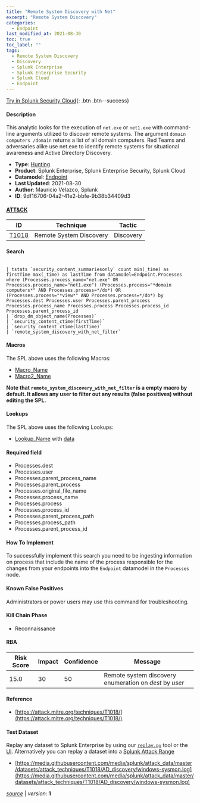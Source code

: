 ```yaml
---
title: "Remote System Discovery with Net"
excerpt: "Remote System Discovery"
categories:
  - Endpoint
last_modified_at: 2021-08-30
toc: true
toc_label: ""
tags:
  - Remote System Discovery
  - Discovery
  - Splunk Enterprise
  - Splunk Enterprise Security
  - Splunk Cloud
  - Endpoint
---
```




[Try in Splunk Security Cloud](https://www.splunk.com/en_us/cyber-security.html){: .btn .btn--success}

#### Description

This analytic looks for the execution of `net.exe` or `net1.exe` with command-line arguments utilized to discover remote systems. The argument `domain computers /domain` returns a list of all domain computers. Red Teams and adversaries alike use net.exe to identify remote systems for situational awareness and Active Directory Discovery.

- **Type**: [Hunting](https://github.com/splunk/security_content/wiki/Detection-Analytic-Types)
- **Product**: Splunk Enterprise, Splunk Enterprise Security, Splunk Cloud
- **Datamodel**: [Endpoint](https://docs.splunk.com/Documentation/CIM/latest/User/Endpoint)
- **Last Updated**: 2021-08-30
- **Author**: Mauricio Velazco, Splunk
- **ID**: 9df16706-04a2-41e2-bbfe-9b38b34409d3


#### [ATT&CK](https://attack.mitre.org/)

| ID             | Technique      |  Tactic           |
| -------------- | -------------- |------------------ |
| [T1018](https://attack.mitre.org/techniques/T1018/) | Remote System Discovery | Discovery |

#### Search

```

| tstats `security_content_summariesonly` count min(_time) as firstTime max(_time) as lastTime from datamodel=Endpoint.Processes where (Processes.process_name="net.exe" OR Processes.process_name="net1.exe") (Processes.process="*domain computers*" AND Processes.process=*/do*) OR (Processes.process="*view*" AND Processes.process=*/do*) by Processes.dest Processes.user Processes.parent_process Processes.process_name Processes.process Processes.process_id Processes.parent_process_id 
| `drop_dm_object_name(Processes)` 
| `security_content_ctime(firstTime)` 
| `security_content_ctime(lastTime)` 
| `remote_system_discovery_with_net_filter`
```

#### Macros
The SPL above uses the following Macros:
* [Macro_Name](https://)
* [Macro2_Name](https://)

**Note that `remote_system_discovery_with_net_filter` is a empty macro by default. It allows any user to filter out any results (false positives) without editing the SPL.**

#### Lookups
The SPL above uses the following Lookups:

* [Lookup_Name]() with [data]()

#### Required field
* Processes.dest
* Processes.user
* Processes.parent_process_name
* Processes.parent_process
* Processes.original_file_name
* Processes.process_name
* Processes.process
* Processes.process_id
* Processes.parent_process_path
* Processes.process_path
* Processes.parent_process_id


#### How To Implement
To successfully implement this search you need to be ingesting information on process that include the name of the process responsible for the changes from your endpoints into the `Endpoint` datamodel in the `Processes` node.

#### Known False Positives
Administrators or power users may use this command for troubleshooting.

#### Kill Chain Phase
* Reconnaissance



#### RBA

| Risk Score  | Impact      | Confidence   | Message      |
| ----------- | ----------- |--------------|--------------|
| 15.0 | 30 | 50 | Remote system discovery enumeration on $dest$ by $user$ |




#### Reference

* [https://attack.mitre.org/techniques/T1018/](https://attack.mitre.org/techniques/T1018/)



#### Test Dataset
Replay any dataset to Splunk Enterprise by using our [`replay.py`](https://github.com/splunk/attack_data#using-replaypy) tool or the [UI](https://github.com/splunk/attack_data#using-ui).
Alternatively you can replay a dataset into a [Splunk Attack Range](https://github.com/splunk/attack_range#replay-dumps-into-attack-range-splunk-server)

* [https://media.githubusercontent.com/media/splunk/attack_data/master/datasets/attack_techniques/T1018/AD_discovery/windows-sysmon.log](https://media.githubusercontent.com/media/splunk/attack_data/master/datasets/attack_techniques/T1018/AD_discovery/windows-sysmon.log)



[*source*](https://github.com/splunk/security_content/tree/develop/detections/endpoint/remote_system_discovery_with_net.yml) \| *version*: **1**